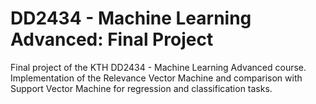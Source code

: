 # DD2434 - Machine Learning Advanced: Final Project

Final project of the KTH DD2434 - Machine Learning Advanced course.
Implementation of the Relevance Vector Machine and comparison with Support Vector Machine for regression and classification tasks. 
